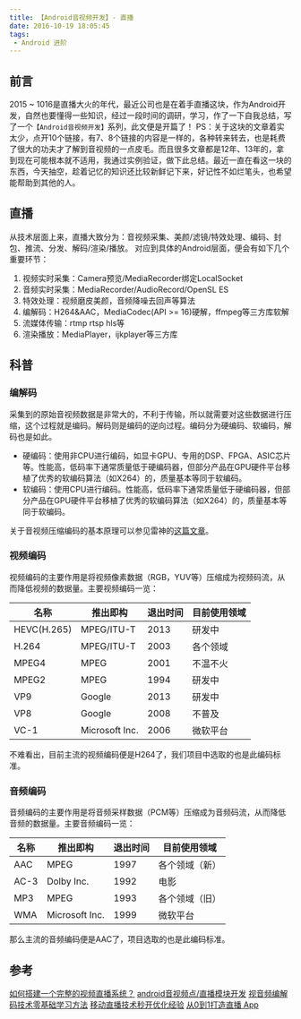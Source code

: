 ```yaml
---
title: 【Android音视频开发】- 直播
date: 2016-10-19 18:05:45
tags:
 - Android 进阶
---
```


## 前言
2015 ~ 1016是直播大火的年代，最近公司也是在着手直播这块，作为Android开发，自然也要懂得一些知识，经过一段时间的调研，学习，作了一下自我总结，写了一个``【Android音视频开发】``系列，此文便是开篇了！
PS：关于这块的文章着实太少，点开10个链接，有7、8个链接的内容是一样的，各种转来转去，也是耗费了很大的功夫才了解到音视频的一点皮毛。而且很多文章都是12年、13年的，拿到现在可能根本就不适用，我通过实例验证，做下此总结。最近一直在看这一块的东西，今天抽空，趁着记忆的知识还比较新鲜记下来，好记性不如烂笔头，也希望能帮助到其他的人。

## 直播
从技术层面上来，直播大致分为：音视频采集、美颜/滤镜/特效处理、编码、封包、推流、分发、解码/渲染/播放。
对应到具体的Android层面，便会有如下几个重要环节：
1. 视频实时采集：Camera预览/MediaRecorder绑定LocalSocket
2. 音频实时采集：MediaRecorder/AudioRecord/OpenSL ES
3. 特效处理：视频磨皮美颜，音频降噪去回声等算法
4. 编解码：H264&AAC，MediaCodec(API >= 16)硬解，ffmpeg等三方库软解
5. 流媒体传输：rtmp rtsp hls等
6. 渲染播放：MediaPlayer，ijkplayer等三方库

<!-- more -->

## 科普
### 编解码
采集到的原始音视频数据是非常大的，不利于传输，所以就需要对这些数据进行压缩，这个过程就是编码。解码则是编码的逆向过程。编码分为硬编码、软编码，解码也是如此。
 - 硬编码：使用非CPU进行编码，如显卡GPU、专用的DSP、FPGA、ASIC芯片等。性能高，低码率下通常质量低于硬编码器，但部分产品在GPU硬件平台移植了优秀的软编码算法（如X264）的，质量基本等同于软编码。
 - 软编码：使用CPU进行编码。性能高，低码率下通常质量低于硬编码器，但部分产品在GPU硬件平台移植了优秀的软编码算法（如X264）的，质量基本等同于软编码。

关于音视频压缩编码的基本原理可以参见雷神的[这篇文章](http://blog.csdn.net/leixiaohua1020/article/details/28114081)。

### 视频编码
视频编码的主要作用是将视频像素数据（RGB，YUV等）压缩成为视频码流，从而降低视频的数据量。主要视频编码一览：

| 名称  | 推出即构| 退出时间 | 目前使用领域 |
| ----- | -------- |-------------| ----- |
| HEVC(H.265)   | MPEG/ITU-T | 2013 | 研发中 |
| H.264 | MPEG/ITU-T | 2003 | 各个领域 |
| MPEG4 | MPEG | 2001 | 不温不火 |
| MPEG2 | MPEG| 1994 | 研发中 |
| VP9   | Google | 2013 | 研发中 |
| VP8   | Google | 2008 | 不普及 |
| VC-1  | Microsoft Inc. | 2006 | 微软平台 |

不难看出，目前主流的视频编码便是H264了，我们项目中选取的也是此编码标准。

### 音频编码
音频编码的主要作用是将音频采样数据（PCM等）压缩成为音频码流，从而降低音频的数据量。主要音频编码一览：

| 名称 | 推出即构| 退出时间 | 目前使用领域 |
| ----- | -------- |-------------| ----- |
| AAC   | MPEG | 1997 | 各个领域（新） |
| AC-3  | Dolby Inc. | 1992 | 电影 |
| MP3   | MPEG | 1993 | 各个领域（旧） |
| WMA   | Microsoft Inc.| 1999 | 微软平台 |

那么主流的音频编码便是AAC了，项目选取的也是此编码标准。

## 参考
[如何搭建一个完整的视频直播系统？](https://www.zhihu.com/question/42162310)
[android音视频点/直播模块开发](http://www.jianshu.com/p/8436c7353296)
[视音频编解码技术零基础学习方法](http://blog.csdn.net/leixiaohua1020/article/details/18893769)
[移动直播技术秒开优化经验](http://mp.weixin.qq.com/s?__biz=MzAwMDU1MTE1OQ==&mid=2653547042&idx=1&sn=26d8728548a6b5b657079eeab121e283&scene=1&srcid=0428msEitG9LJ3JaKGaRCEjg&from=groupmessage&isappinstalled=0#wechat_redirect)
[从0到1打造直播 App](http://dev.qq.com/topic/5811d42e7fd6ec467453bf58)
